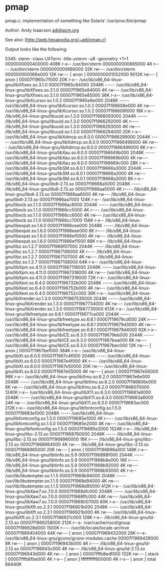 pmap
====

pmap.c: implementation of something like Solaris' /usr/proc/bin/pmap

Author: Andy Isaacson <adi@acm.org>

See also: [http://web.hexapodia.org/~adi/pmap.c]

Output looks like the following:

5345:   xterm -class UXTerm -title uxterm -u8 -geometry +1+1
0000000000400000    408K r-x--  /usr/bin/xterm
0000000000665000      4K r----  /usr/bin/xterm
0000000000666000     32K rw---  /usr/bin/xterm
000000000066e000     12K rw---    [ anon ]
0000000001052000   9012K rw---    [ anon ]
00007f1965c7f000     20K r-x--  /usr/lib/x86_64-linux-gnu/libXfixes.so.3.1.0
00007f1965c84000   2048K -----  /usr/lib/x86_64-linux-gnu/libXfixes.so.3.1.0
00007f1965e84000      4K rw---  /usr/lib/x86_64-linux-gnu/libXfixes.so.3.1.0
00007f1965e85000     36K r-x--  /usr/lib/x86_64-linux-gnu/libXcursor.so.1.0.2
00007f1965e8e000   2048K -----  /usr/lib/x86_64-linux-gnu/libXcursor.so.1.0.2
00007f196608e000      4K rw---  /usr/lib/x86_64-linux-gnu/libXcursor.so.1.0.2
00007f196608f000     16K r-x--  /lib/x86_64-linux-gnu/libuuid.so.1.3.0
00007f1966093000   2044K -----  /lib/x86_64-linux-gnu/libuuid.so.1.3.0
00007f1966292000      4K r----  /lib/x86_64-linux-gnu/libuuid.so.1.3.0
00007f1966293000      4K rw---  /lib/x86_64-linux-gnu/libuuid.so.1.3.0
00007f1966294000     20K r-x--  /usr/lib/x86_64-linux-gnu/libXdmcp.so.6.0.0
00007f1966299000   2044K -----  /usr/lib/x86_64-linux-gnu/libXdmcp.so.6.0.0
00007f1966498000      4K rw---  /usr/lib/x86_64-linux-gnu/libXdmcp.so.6.0.0
00007f1966499000      8K r-x--  /usr/lib/x86_64-linux-gnu/libXau.so.6.0.0
00007f196649b000   2048K -----  /usr/lib/x86_64-linux-gnu/libXau.so.6.0.0
00007f196669b000      4K rw---  /usr/lib/x86_64-linux-gnu/libXau.so.6.0.0
00007f196669c000     28K r-x--  /usr/lib/x86_64-linux-gnu/libSM.so.6.0.1
00007f19666a3000   2044K -----  /usr/lib/x86_64-linux-gnu/libSM.so.6.0.1
00007f19668a2000      4K rw---  /usr/lib/x86_64-linux-gnu/libSM.so.6.0.1
00007f19668a3000      8K r-x--  /lib/x86_64-linux-gnu/libdl-2.13.so
00007f19668a5000   2048K -----  /lib/x86_64-linux-gnu/libdl-2.13.so
00007f1966aa5000      4K r----  /lib/x86_64-linux-gnu/libdl-2.13.so
00007f1966aa6000      4K rw---  /lib/x86_64-linux-gnu/libdl-2.13.so
00007f1966aa7000    124K r-x--  /usr/lib/x86_64-linux-gnu/libxcb.so.1.1.0
00007f1966ac6000   2044K -----  /usr/lib/x86_64-linux-gnu/libxcb.so.1.1.0
00007f1966cc5000      4K r----  /usr/lib/x86_64-linux-gnu/libxcb.so.1.1.0
00007f1966cc6000      4K rw---  /usr/lib/x86_64-linux-gnu/libxcb.so.1.1.0
00007f1966cc7000    156K r-x--  /lib/x86_64-linux-gnu/libexpat.so.1.6.0
00007f1966cee000   2048K -----  /lib/x86_64-linux-gnu/libexpat.so.1.6.0
00007f1966eee000      8K r----  /lib/x86_64-linux-gnu/libexpat.so.1.6.0
00007f1966ef0000      4K rw---  /lib/x86_64-linux-gnu/libexpat.so.1.6.0
00007f1966ef1000     88K r-x--  /lib/x86_64-linux-gnu/libz.so.1.2.7
00007f1966f07000   2044K -----  /lib/x86_64-linux-gnu/libz.so.1.2.7
00007f1967106000      4K r----  /lib/x86_64-linux-gnu/libz.so.1.2.7
00007f1967107000      4K rw---  /lib/x86_64-linux-gnu/libz.so.1.2.7
00007f1967108000     64K r-x--  /usr/lib/x86_64-linux-gnu/libXpm.so.4.11.0
00007f1967118000   2048K -----  /usr/lib/x86_64-linux-gnu/libXpm.so.4.11.0
00007f1967318000      4K rw---  /usr/lib/x86_64-linux-gnu/libXpm.so.4.11.0
00007f1967319000     72K r-x--  /usr/lib/x86_64-linux-gnu/libXext.so.6.4.0
00007f196732b000   2048K -----  /usr/lib/x86_64-linux-gnu/libXext.so.6.4.0
00007f196752b000      4K rw---  /usr/lib/x86_64-linux-gnu/libXext.so.6.4.0
00007f196752c000     36K r-x--  /usr/lib/x86_64-linux-gnu/libXrender.so.1.3.0
00007f1967535000   2044K -----  /usr/lib/x86_64-linux-gnu/libXrender.so.1.3.0
00007f1967734000      4K rw---  /usr/lib/x86_64-linux-gnu/libXrender.so.1.3.0
00007f1967735000    612K r-x--  /usr/lib/x86_64-linux-gnu/libfreetype.so.6.8.1
00007f19677ce000   2044K -----  /usr/lib/x86_64-linux-gnu/libfreetype.so.6.8.1
00007f19679cd000     24K r----  /usr/lib/x86_64-linux-gnu/libfreetype.so.6.8.1
00007f19679d3000      4K rw---  /usr/lib/x86_64-linux-gnu/libfreetype.so.6.8.1
00007f19679d4000     92K r-x--  /usr/lib/x86_64-linux-gnu/libICE.so.6.3.0
00007f19679eb000   2044K -----  /usr/lib/x86_64-linux-gnu/libICE.so.6.3.0
00007f1967bea000      8K rw---  /usr/lib/x86_64-linux-gnu/libICE.so.6.3.0
00007f1967bec000     12K rw---    [ anon ]
00007f1967bef000    384K r-x--  /usr/lib/x86_64-linux-gnu/libXt.so.6.0.0
00007f1967c4f000   2048K -----  /usr/lib/x86_64-linux-gnu/libXt.so.6.0.0
00007f1967e4f000      4K r----  /usr/lib/x86_64-linux-gnu/libXt.so.6.0.0
00007f1967e50000     20K rw---  /usr/lib/x86_64-linux-gnu/libXt.so.6.0.0
00007f1967e55000      4K rw---    [ anon ]
00007f1967e56000     96K r-x--  /usr/lib/x86_64-linux-gnu/libXmu.so.6.2.0
00007f1967e6e000   2048K -----  /usr/lib/x86_64-linux-gnu/libXmu.so.6.2.0
00007f196806e000      8K rw---  /usr/lib/x86_64-linux-gnu/libXmu.so.6.2.0
00007f1968070000   1240K r-x--  /usr/lib/x86_64-linux-gnu/libX11.so.6.3.0
00007f19681a6000   2048K -----  /usr/lib/x86_64-linux-gnu/libX11.so.6.3.0
00007f19683a6000     24K rw---  /usr/lib/x86_64-linux-gnu/libX11.so.6.3.0
00007f19683ac000    212K r-x--  /usr/lib/x86_64-linux-gnu/libfontconfig.so.1.5.0
00007f19683e1000   2048K -----  /usr/lib/x86_64-linux-gnu/libfontconfig.so.1.5.0
00007f19685e1000      4K r----  /usr/lib/x86_64-linux-gnu/libfontconfig.so.1.5.0
00007f19685e2000      4K rw---  /usr/lib/x86_64-linux-gnu/libfontconfig.so.1.5.0
00007f19685e3000   1524K r-x--  /lib/x86_64-linux-gnu/libc-2.13.so
00007f1968760000   2048K -----  /lib/x86_64-linux-gnu/libc-2.13.so
00007f1968960000     16K r----  /lib/x86_64-linux-gnu/libc-2.13.so
00007f1968964000      4K rw---  /lib/x86_64-linux-gnu/libc-2.13.so
00007f1968965000     20K rw---    [ anon ]
00007f196896a000    148K r-x--  /lib/x86_64-linux-gnu/libtinfo.so.5.9
00007f196898f000   2044K -----  /lib/x86_64-linux-gnu/libtinfo.so.5.9
00007f1968b8e000     16K r----  /lib/x86_64-linux-gnu/libtinfo.so.5.9
00007f1968b92000      4K rw---  /lib/x86_64-linux-gnu/libtinfo.so.5.9
00007f1968b93000      4K r-x--  /usr/lib/libutempter.so.1.1.5
00007f1968b94000   2048K -----  /usr/lib/libutempter.so.1.1.5
00007f1968d94000      4K rw---  /usr/lib/libutempter.so.1.1.5
00007f1968d95000    412K r-x--  /usr/lib/x86_64-linux-gnu/libXaw7.so.7.0.0
00007f1968dfc000   2048K -----  /usr/lib/x86_64-linux-gnu/libXaw7.so.7.0.0
00007f1968ffc000     44K rw---  /usr/lib/x86_64-linux-gnu/libXaw7.so.7.0.0
00007f1969007000     80K r-x--  /usr/lib/x86_64-linux-gnu/libXft.so.2.3.1
00007f196901b000   2048K -----  /usr/lib/x86_64-linux-gnu/libXft.so.2.3.1
00007f196921b000      4K rw---  /usr/lib/x86_64-linux-gnu/libXft.so.2.3.1
00007f196921c000    128K r-x--  /lib/x86_64-linux-gnu/ld-2.13.so
00007f1969258000    212K r--s-  /var/cache/nscd/group
00007f196928d000   1500K r----  /usr/lib/locale/locale-archive
00007f1969404000     44K rw---    [ anon ]
00007f1969432000     28K r--s-  /usr/lib/x86_64-linux-gnu/gconv/gconv-modules.cache
00007f1969439000      8K rw---    [ anon ]
00007f196943b000      4K r----  /lib/x86_64-linux-gnu/ld-2.13.so
00007f196943c000      4K rw---  /lib/x86_64-linux-gnu/ld-2.13.so
00007f196943d000      4K rw---    [ anon ]
00007fffb8edf000    132K rw---    [ stack ]
00007fffb8fbe000      4K r-x--    [ anon ]
ffffffffff600000      4K r-x--    [ anon ]
 total            66440K
